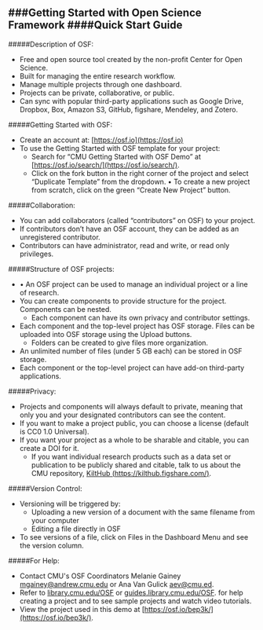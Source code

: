 ###Getting Started with Open Science Framework
####Quick Start Guide
---#####Description of OSF:* Free and open source tool created by the non-profit Center for Open Science.* Built for managing the entire research workflow.* Manage multiple projects through one dashboard.* Projects can be private, collaborative, or public.* Can sync with popular third-party applications such as Google Drive, Dropbox, Box, Amazon S3, GitHub, figshare, Mendeley, and Zotero.#####Getting Started with OSF:	* Create an account at: [https://osf.io](https://osf.io)* To use the Getting Started with OSF template for your project:
	- Search for “CMU Getting Started with OSF Demo” at [https://osf.io/search/](https://osf.io/search/).
	- Click on the fork button in the right corner of the project and select “Duplicate Template” from the dropdown.•	To create a new project from scratch, click on the green “Create New Project” button.#####Collaboration:* You can add collaborators (called “contributors” on OSF) to your project. * If contributors don’t have an OSF account, they can be added as an unregistered contributor.* Contributors can have administrator, read and write, or read only privileges.#####Structure of OSF projects:* •	An OSF project can be used to manage an individual project or a line of research.* You can create components to provide structure for the project. Components can be nested.	- Each component can have its own privacy and contributor settings.* Each component and the top-level project has OSF storage. Files can be uploaded into OSF storage using the Upload buttons. 	- Folders can be created to give files more organization.* An unlimited number of files (under 5 GB each) can be stored in OSF storage. * Each component or the top-level project can have add-on third-party applications.#####Privacy:* Projects and components will always default to private, meaning that only you and your designated contributors can see the content.* If you want to make a project public, you can choose a license (default is CC0 1.0 Universal). * If you want your project as a whole to be sharable and citable, you can create a DOI for it. 	- If you want individual research products such as a data set or publication to be publicly shared and citable, talk to us about the CMU repository, [KiltHub (https://kilthub.figshare.com/)](https://kilthub.figshare.com/).#####Version Control:* Versioning will be triggered by:	- Uploading a new version of a document with the same filename from your computer
	- Editing a file directly in OSF* To see versions of a file, click on Files in the Dashboard Menu and see the version column.#####For Help:* Contact CMU's OSF Coordinators Melanie Gainey [mgainey@andrew.cmu.edu](mailto:mgainey@andrew.cmu.edu) or Ana Van Gulick [aev@cmu.ed](mailto:aev@cmu.edu).* Refer to [library.cmu.edu/OSF](https://library.cmu.edu/OSF/) or [guides.library.cmu.edu/OSF](https://guides.library.cmu.edu/OSF). for help creating a project and to see sample projects and watch video tutorials.* View the project used in this demo at [https://osf.io/bep3k/](https://osf.io/bep3k/). 